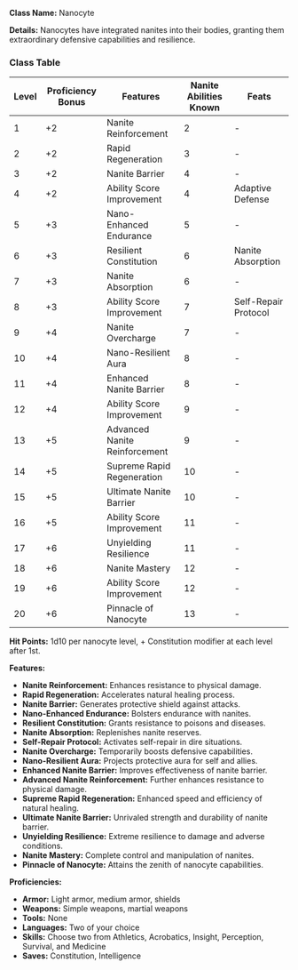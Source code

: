 **Class Name:** Nanocyte

**Details:** Nanocytes have integrated nanites into their bodies, granting them extraordinary defensive capabilities and resilience.

### Class Table

| Level | Proficiency Bonus | Features                | Nanite Abilities Known | Feats                       |
|-------|-------------------|-------------------------|------------------------|-----------------------------|
| 1     | +2                | Nanite Reinforcement    | 2                      | -                           |
| 2     | +2                | Rapid Regeneration      | 3                      | -                           |
| 3     | +2                | Nanite Barrier          | 4                      | -                           |
| 4     | +2                | Ability Score Improvement | 4                     | Adaptive Defense            |
| 5     | +3                | Nano-Enhanced Endurance | 5                      | -                           |
| 6     | +3                | Resilient Constitution  | 6                      | Nanite Absorption           |
| 7     | +3                | Nanite Absorption       | 6                      | -                           |
| 8     | +3                | Ability Score Improvement | 7                     | Self-Repair Protocol        |
| 9     | +4                | Nanite Overcharge       | 7                      | -                           |
| 10    | +4                | Nano-Resilient Aura     | 8                      | -                           |
| 11    | +4                | Enhanced Nanite Barrier | 8                      | -                           |
| 12    | +4                | Ability Score Improvement | 9                     | -                           |
| 13    | +5                | Advanced Nanite Reinforcement | 9                | -                           |
| 14    | +5                | Supreme Rapid Regeneration | 10                     | -                           |
| 15    | +5                | Ultimate Nanite Barrier | 10                     | -                           |
| 16    | +5                | Ability Score Improvement | 11                     | -                           |
| 17    | +6                | Unyielding Resilience   | 11                     | -                           |
| 18    | +6                | Nanite Mastery          | 12                     | -                           |
| 19    | +6                | Ability Score Improvement | 12                     | -                           |
| 20    | +6                | Pinnacle of Nanocyte    | 13                     | -                           |

**Hit Points:** 1d10 per nanocyte level, + Constitution modifier at each level after 1st.

**Features:**
- **Nanite Reinforcement:** Enhances resistance to physical damage.
- **Rapid Regeneration:** Accelerates natural healing process.
- **Nanite Barrier:** Generates protective shield against attacks.
- **Nano-Enhanced Endurance:** Bolsters endurance with nanites.
- **Resilient Constitution:** Grants resistance to poisons and diseases.
- **Nanite Absorption:** Replenishes nanite reserves.
- **Self-Repair Protocol:** Activates self-repair in dire situations.
- **Nanite Overcharge:** Temporarily boosts defensive capabilities.
- **Nano-Resilient Aura:** Projects protective aura for self and allies.
- **Enhanced Nanite Barrier:** Improves effectiveness of nanite barrier.
- **Advanced Nanite Reinforcement:** Further enhances resistance to physical damage.
- **Supreme Rapid Regeneration:** Enhanced speed and efficiency of natural healing.
- **Ultimate Nanite Barrier:** Unrivaled strength and durability of nanite barrier.
- **Unyielding Resilience:** Extreme resilience to damage and adverse conditions.
- **Nanite Mastery:** Complete control and manipulation of nanites.
- **Pinnacle of Nanocyte:** Attains the zenith of nanocyte capabilities.

**Proficiencies:**
- **Armor:** Light armor, medium armor, shields
- **Weapons:** Simple weapons, martial weapons
- **Tools:** None
- **Languages:** Two of your choice
- **Skills:** Choose two from Athletics, Acrobatics, Insight, Perception, Survival, and Medicine
- **Saves:** Constitution, Intelligence
